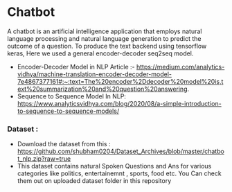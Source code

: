 # Chatbot
A chatbot is an artificial intelligence application that employs natural language processing and natural language generation to predict the outcome of a question. To produce the text backend using tensorflow keras, Here we used a general encoder-decoder seq2seq model.

* Encoder-Decoder Model in NLP Article :- https://medium.com/analytics-vidhya/machine-translation-encoder-decoder-model-7e4867377161#:~:text=The%20encoder%2Ddecoder%20model%20is,text%20summarization%20and%20question%20answering.
* Sequence to Sequence Model In NLP: https://www.analyticsvidhya.com/blog/2020/08/a-simple-introduction-to-sequence-to-sequence-models/

### Dataset : 
 * Download the dataset from this : https://github.com/shubham0204/Dataset_Archives/blob/master/chatbot_nlp.zip?raw=true
 * This dataset contains natural Spoken Questions and Ans for various categories like politics, entertainemnt , sports, food etc. You Can check them out on uploaded dataset folder in this repository


